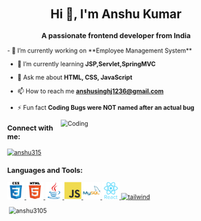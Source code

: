 <h1 align="center">Hi 👋, I'm Anshu Kumar</h1>
<h3 align="center">A passionate frontend developer from India</h3>
- 🔭 I’m currently working on **Employee Management System**

- 🌱 I’m currently learning **JSP,Servlet,SpringMVC**

- 💬 Ask me about **HTML, CSS, JavaScript**

- 📫 How to reach me **anshusinghj1236@gmail.com**

- ⚡ Fun fact **Coding Bugs were NOT named after an actual bug**
<img align="right" alt="Coding" width="380" src="https://camo.githubusercontent.com/c76fcba45a168789b763d0b9c4c6cf2a56309d0ed504a03063d2c5ee93cb0cde/68747470733a2f2f6d69726f2e6d656469756d2e636f6d2f6d61782f3832382f312a764a6a4a334d646f6b365276787838354949527142512e676966" />
<h3 align="left">Connect with me:</h3>
<p align="left">
<a href="https://linkedin.com/in/anshu315" target="blank"><img align="center" src="https://raw.githubusercontent.com/rahuldkjain/github-profile-readme-generator/master/src/images/icons/Social/linked-in-alt.svg" alt="anshu315" height="30" width="40" /></a>
</p>

<h3 align="left">Languages and Tools:</h3>
<p align="left"> <a href="https://www.w3schools.com/css/" target="_blank" rel="noreferrer"> <img src="https://raw.githubusercontent.com/devicons/devicon/master/icons/css3/css3-original-wordmark.svg" alt="css3" width="40" height="40"/> </a> <a href="https://www.w3.org/html/" target="_blank" rel="noreferrer"> <img src="https://raw.githubusercontent.com/devicons/devicon/master/icons/html5/html5-original-wordmark.svg" alt="html5" width="40" height="40"/> </a> <a href="https://www.java.com" target="_blank" rel="noreferrer"> <img src="https://raw.githubusercontent.com/devicons/devicon/master/icons/java/java-original.svg" alt="java" width="40" height="40"/> </a> <a href="https://developer.mozilla.org/en-US/docs/Web/JavaScript" target="_blank" rel="noreferrer"> <img src="https://raw.githubusercontent.com/devicons/devicon/master/icons/javascript/javascript-original.svg" alt="javascript" width="40" height="40"/> </a> <a href="https://www.mysql.com/" target="_blank" rel="noreferrer"> <img src="https://raw.githubusercontent.com/devicons/devicon/master/icons/mysql/mysql-original-wordmark.svg" alt="mysql" width="40" height="40"/> </a> <a href="https://reactjs.org/" target="_blank" rel="noreferrer"> <img src="https://raw.githubusercontent.com/devicons/devicon/master/icons/react/react-original-wordmark.svg" alt="react" width="40" height="40"/> </a> <a href="https://tailwindcss.com/" target="_blank" rel="noreferrer"> <img src="https://www.vectorlogo.zone/logos/tailwindcss/tailwindcss-icon.svg" alt="tailwind" width="40" height="40"/> </a> </p>

<p>&nbsp;<img align="center" src="https://github-readme-stats.vercel.app/api?username=anshu3105&show_icons=true&locale=en" alt="anshu3105" /></p>
